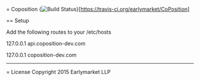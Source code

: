 = Coposition
{<img src="https://travis-ci.org/earlymarket/CoPosition.svg?branch=master" alt="Build Status" />}[https://travis-ci.org/earlymarket/CoPosition]

== Setup

Add the following routes to your /etc/hosts

127.0.0.1    api.coposition-dev.com

127.0.0.1    coposition-dev.com

--------

= License
Copyright 2015 Earlymarket LLP
